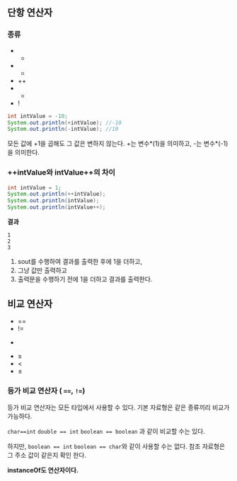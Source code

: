 ## 단항 연산자
###  종류
- +
- -
- ++
- -
- !

```java
int intValue = -10;
System.out.println(+intValue); //-10
System.out.println(-intValue); //10
```

모든 값에 +1을 곱해도 그 값은 변하지 않는다.
+는 변수*(1)을 의미하고,
-는 변수*(-1)을 의미한다.

### ++intValue와 intValue++의 차이

```java
int intValue = 1;
System.out.println(++intValue);
System.out.println(intValue);
System.out.println(intValue++);
```

**결과**
```
1
2
3
```

1. sout를 수행하여 결과를 출력한 후에 1을 더하고,
2. 그냥 값만 출력하고
3. 출력문을 수행하기 전에 1을 더하고 결과를 출력한다.

## 비교 연산자
- ==
- !=
- >
- ≥
- <
- ≤

### 등가 비교 연산자 ( `==`, `!=`)
등가 비교 연산자는 모든 타입에서 사용할 수 있다.
기본 자료형은 같은 종류끼리 비교가 가능하다.

`char==int`
`double == int`
`boolean == boolean` 과 같이 비교할 수는 있다.

하지만, `boolean == int` `boolean == char`와 같이 사용할 수는 없다.
참조 자료형은 그 주소 값이 같은지 확인 한다.

**instanceOf도 연산자이다.**